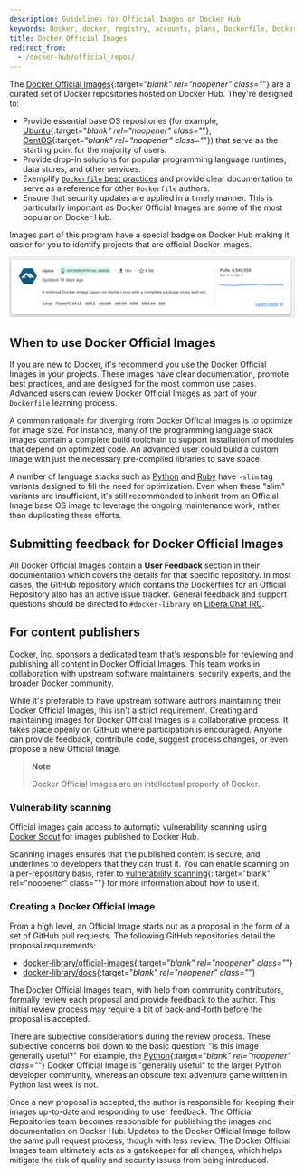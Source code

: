 ```yaml
---
description: Guidelines for Official Images on Docker Hub
keywords: Docker, docker, registry, accounts, plans, Dockerfile, Docker Hub, docs, official,image, documentation
title: Docker Official Images
redirect_from:
  - /docker-hub/official_repos/
---
```


The [Docker Official Images](https://hub.docker.com/search?q=&type=image&image_filter=official){:target="_blank" rel="noopener" class="_"} are a
curated set of Docker repositories hosted on Docker Hub. They're
designed to:

- Provide essential base OS repositories (for example,
  [Ubuntu](https://hub.docker.com/_/ubuntu/){:target="_blank" rel="noopener" class="_"},
  [CentOS](https://hub.docker.com/_/centos/){:target="_blank" rel="noopener" class="_"}) that serve as the
  starting point for the majority of users.
- Provide drop-in solutions for popular programming language runtimes, data
  stores, and other services.
- Exemplify [`Dockerfile` best practices](/engine/userguide/eng-image/dockerfile_best-practices/)
  and provide clear documentation to serve as a reference for other `Dockerfile`
  authors.
- Ensure that security updates are applied in a timely manner. This is
  particularly important as Docker Official Images are some of the most
  popular on Docker Hub.

Images part of this program have a special badge on Docker Hub making it easier for you to identify projects that are official Docker images.

![Docker official image badge](./images/official-image-badge.png)

## When to use Docker Official Images

If you are new to Docker, it's recommend you use the Docker Official Images in your
projects. These images have clear documentation, promote best practices,
and are designed for the most common use cases. Advanced users can
review Docker Official Images as part of your `Dockerfile` learning process.

A common rationale for diverging from Docker Official Images is to optimize for
image size. For instance, many of the programming language stack images contain
a complete build toolchain to support installation of modules that depend on
optimized code. An advanced user could build a custom image with just the
necessary pre-compiled libraries to save space.

A number of language stacks such as
[Python](https://hub.docker.com/_/python/) and
[Ruby](https://hub.docker.com/_/ruby/) have `-slim` tag variants
designed to fill the need for optimization. Even when these "slim" variants are
insufficient, it's still recommended to inherit from an Official Image
base OS image to leverage the ongoing maintenance work, rather than duplicating
these efforts.

## Submitting feedback for Docker Official Images

All Docker Official Images contain a **User Feedback** section in their
documentation which covers the details for that specific repository. In most
cases, the GitHub repository which contains the Dockerfiles for an Official
Repository also has an active issue tracker. General feedback and support
questions should be directed to `#docker-library` on [Libera.Chat IRC](https://libera.chat).

## For content publishers

Docker, Inc. sponsors a dedicated team that's responsible for reviewing and
publishing all content in Docker Official Images. This team works in
collaboration with upstream software maintainers, security experts, and the
broader Docker community.

While it's preferable to have upstream software authors maintaining their
Docker Official Images, this isn't a strict requirement. Creating
and maintaining images for Docker Official Images is a collaborative process. It takes
place openly on GitHub where participation is encouraged. Anyone can provide
feedback, contribute code, suggest process changes, or even propose a new
Official Image.

> **Note**
>
> Docker Official Images are an intellectual property of Docker.

### Vulnerability scanning

Official images gain access to automatic vulnerability scanning using [Docker Scout](/scout/) for images published to Docker Hub.

Scanning images ensures that the published content is secure, and underlines to
developers that they can trust it. You can enable scanning on a per-repository
basis, refer to [vulnerability scanning](/docker-hub/vulnerability-scanning/){:
target="blank" rel="noopener" class=""} for more information about how to use
it.

### Creating a Docker Official Image

From a high level, an Official Image starts out as a proposal in the form
of a set of GitHub pull requests. The following GitHub repositories detail the proposal requirements:

- [docker-library/official-images](https://github.com/docker-library/official-images){:target="_blank" rel="noopener" class="_"}
- [docker-library/docs](https://github.com/docker-library/docs){:target="_blank" rel="noopener" class="_"}

The Docker Official Images team, with help from community contributors, formally
review each proposal and provide feedback to the author. This initial review
process may require a bit of back-and-forth before the proposal is accepted.

There are subjective considerations during the review process. These
subjective concerns boil down to the basic question: "is this image generally
useful?" For example, the [Python](https://hub.docker.com/_/python/){:target="_blank" rel="noopener" class="_"}
Docker Official Image is "generally useful" to the larger Python developer
community, whereas an obscure text adventure game written in Python last week is
not.

Once a new proposal is accepted, the author is responsible for keeping
their images up-to-date and responding to user feedback. The Official
Repositories team becomes responsible for publishing the images and
documentation on Docker Hub. Updates to the Docker Official Image follow the same pull request process, though with less review. The Docker Official Images team ultimately acts as a gatekeeper for all changes, which helps mitigate the risk of quality and security issues from being introduced.
